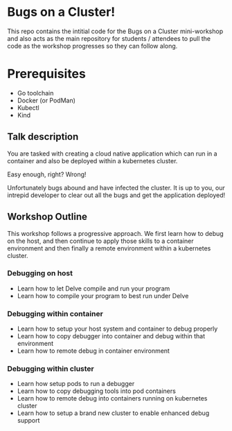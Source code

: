 # Bugs on a Cluster!

This repo contains the intitial code for the Bugs on a Cluster mini-workshop and also acts as the
main repository for students / attendees to pull the code as the workshop progresses so they can follow along.

# Prerequisites

* Go toolchain
* Docker (or PodMan)
* Kubectl
* Kind

## Talk description

You are tasked with creating a cloud native application which can run in a container and also be deployed
within a kubernetes cluster.

Easy enough, right? Wrong!

Unfortunately bugs abound and have infected the cluster. It is up to you, our intrepid developer to
clear out all the bugs and get the application deployed!

## Workshop Outline

This workshop follows a progressive approach. We first learn how to debug on the host, and then continue
to apply those skills to a container environment and then finally a remote environment within a
kubernetes cluster.

### Debugging on host

* Learn how to let Delve compile and run your program
* Learn how to compile your program to best run under Delve

### Debugging within container

* Learn how to setup your host system and container to debug properly
* Learn how to copy debugger into container and debug within that environment
* Learn how to remote debug in container environment

### Debugging within cluster

* Learn how setup pods to run a debugger
* Learn how to copy debugging tools into pod containers
* Learn how to remote debug into containers running on kubernetes cluster
* Learn how to setup a brand new cluster to enable enhanced debug support